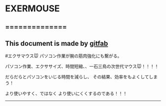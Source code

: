 # EXERMOUSE
## ==============    
This document is made by [gitfab](http://gitfab.org)
---
#エクサマウス🐭
パソコン作業が腕の筋肉強化にも繋がる。

パソコン作業、エクササイズ、時間短縮、、一石三鳥の次世代マウス🐭！！！！

だらだらとパソコンをいじる時間を減らし、 その結果、効率をもよくしてしまう！

より使いやすく、ではなく より使いにくくするのである！！！

---
